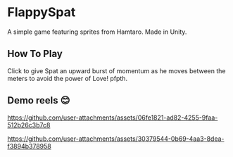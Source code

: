 # FlappySpat
A simple game featuring sprites from Hamtaro.  Made in Unity.

## How To Play
Click to give Spat an upward burst of momentum as he moves between the meters to avoid the power of Love! pfpth.

## Demo reels 😊

https://github.com/user-attachments/assets/06fe1821-ad82-4255-9faa-512b26c3b7c8



https://github.com/user-attachments/assets/30379544-0b69-4aa3-8dea-f3894b378958

